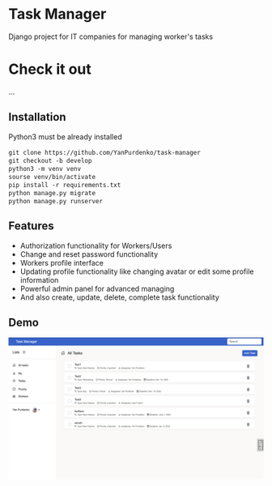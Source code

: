# Task Manager

Django project for IT companies for managing worker's tasks


# Check it out

...


## Installation

Python3 must be already installed

```shell
git clone https://github.com/YanPurdenko/task-manager
git checkout -b develop
python3 -m venv venv
sourse venv/bin/activate
pip install -r requirements.txt
python manage.py migrate
python manage.py runserver
```


## Features
- Authorization functionality for Workers/Users
- Change and reset password functionality
- Workers profile interface
- Updating profile functionality like changing avatar or edit some profile information
- Powerful admin panel for advanced managing
- And also create, update, delete, complete task functionality


## Demo

![Website Interface](demo.png)

